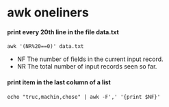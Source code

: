 # awk oneliners

#### print every 20th line in the file data.txt

```
awk '(NR%20==0)' data.txt
```

- NF The number of fields in the current input record.
- NR The total number of input records seen so far.

#### print item in the last column of a list

```
echo "truc,machin,chose" | awk -F',' '{print $NF}'
```
